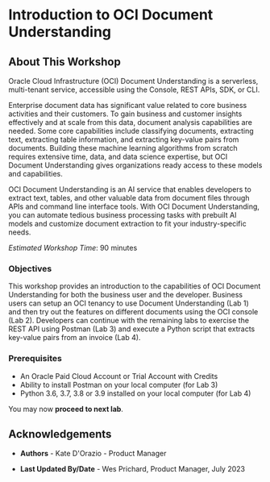 # Introduction to OCI Document Understanding

## About This Workshop

Oracle Cloud Infrastructure (OCI) Document Understanding is a serverless, multi-tenant service, accessible using the Console, REST APIs, SDK, or CLI.

Enterprise document data has significant value related to core business activities and their customers. To gain business and customer insights effectively and at scale from this data, document analysis capabilities are needed. Some core capabilities include classifying documents, extracting text, extracting table information, and extracting key-value pairs from documents. Building these machine learning algorithms from scratch requires extensive time, data, and data science expertise, but OCI Document Understanding gives organizations ready access to these models and capabilities. 

OCI Document Understanding is an AI service that enables developers to extract text, tables, and other valuable data from document files through APIs and command line interface tools. With OCI Document Understanding, you can automate tedious business processing tasks with prebuilt AI models and customize document extraction to fit your industry-specific needs.

*Estimated Workshop Time*: 90 minutes


### Objectives
This workshop provides an introduction to the capabilities of OCI Document Understanding for both the business user and the developer. Business users can setup an OCI tenancy to use Document Understanding (Lab 1) and then try out the features on different documents using the OCI console (Lab 2). Developers can continue with the remaining labs to exercise the REST API using Postman (Lab 3) and execute a Python script that extracts key-value pairs from an invoice (Lab 4).

### Prerequisites
* An Oracle Paid Cloud Account or Trial Account with Credits
* Ability to install Postman on your local computer (for Lab 3)
* Python 3.6, 3.7, 3.8 or 3.9 installed on your local computer (for Lab 4)

You may now **proceed to next lab**.

## Acknowledgements
* **Authors** - Kate D'Orazio - Product Manager

* **Last Updated By/Date** - Wes Prichard, Product Manager, July 2023
